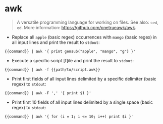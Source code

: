 # awk

> A versatile programming language for working on files.
> See also: `sed`, `ed`.
> More information: <https://github.com/onetrueawk/awk>.

- Replace all `apple` (basic regex) occurrences with `mango` (basic regex) in all input lines and print the result to `stdout`:

`{{command}} | awk '{ print gensub("apple", "mango", "g") }'`

- Execute a specific script [f]ile and print the result to `stdout`:

`{{command}} | awk -f {{path/to/script.awk}}`

- Print first fields of all input lines delimited by a specific delimiter (basic regex) to `stdout`:

`{{command}} | awk -F ',' '{ print $1 }'`

- Print first 10 fields of all input lines delimited by a single space (basic regex) to `stdout`:

`{{command}} | awk '{ for (i = 1; i <= 10; i++) print $i }'`
